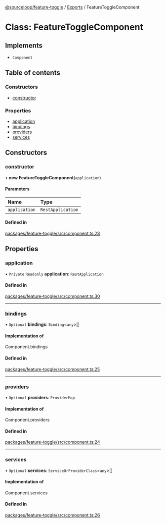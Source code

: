 [@sourceloop/feature-toggle](../README.md) / [Exports](../modules.md) / FeatureToggleComponent

# Class: FeatureToggleComponent

## Implements

- `Component`

## Table of contents

### Constructors

- [constructor](FeatureToggleComponent.md#constructor)

### Properties

- [application](FeatureToggleComponent.md#application)
- [bindings](FeatureToggleComponent.md#bindings)
- [providers](FeatureToggleComponent.md#providers)
- [services](FeatureToggleComponent.md#services)

## Constructors

### constructor

• **new FeatureToggleComponent**(`application`)

#### Parameters

| Name | Type |
| :------ | :------ |
| `application` | `RestApplication` |

#### Defined in

[packages/feature-toggle/src/component.ts:28](https://github.com/sourcefuse/loopback4-microservice-catalog/blob/93a7f917/packages/feature-toggle/src/component.ts#L28)

## Properties

### application

• `Private` `Readonly` **application**: `RestApplication`

#### Defined in

[packages/feature-toggle/src/component.ts:30](https://github.com/sourcefuse/loopback4-microservice-catalog/blob/93a7f917/packages/feature-toggle/src/component.ts#L30)

___

### bindings

• `Optional` **bindings**: `Binding`<`any`\>[]

#### Implementation of

Component.bindings

#### Defined in

[packages/feature-toggle/src/component.ts:25](https://github.com/sourcefuse/loopback4-microservice-catalog/blob/93a7f917/packages/feature-toggle/src/component.ts#L25)

___

### providers

• `Optional` **providers**: `ProviderMap`

#### Implementation of

Component.providers

#### Defined in

[packages/feature-toggle/src/component.ts:24](https://github.com/sourcefuse/loopback4-microservice-catalog/blob/93a7f917/packages/feature-toggle/src/component.ts#L24)

___

### services

• `Optional` **services**: `ServiceOrProviderClass`<`any`\>[]

#### Implementation of

Component.services

#### Defined in

[packages/feature-toggle/src/component.ts:26](https://github.com/sourcefuse/loopback4-microservice-catalog/blob/93a7f917/packages/feature-toggle/src/component.ts#L26)

